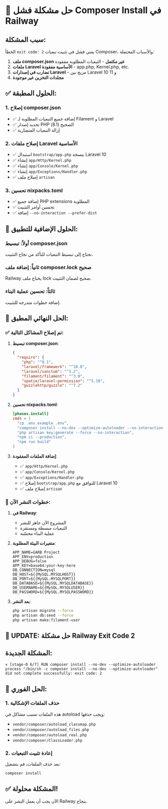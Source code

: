 # 🚨 حل مشكلة فشل Composer Install في Railway

## سبب المشكلة:
الخطأ `exit code: 2` يعني فشل في تثبيت تبعيات Composer، والأسباب المحتملة:

1. **ملف composer.json غير مكتمل** - التبعيات المطلوبة مفقودة
2. **ملفات Laravel الأساسية مفقودة** - app.php, Kernel.php, etc.
3. **تضارب في إصدارات Laravel** - مزيج بين Laravel 10 و 11
4. **مجلدات التخزين غير موجودة**

## ✅ الحلول المطبقة:

### 1. إصلاح composer.json
- ✅ إضافة جميع التبعيات المطلوبة لـ Filament و Laravel
- ✅ تحديد إصدار PHP الصحيح (8.1)
- ✅ إزالة التبعيات المتضاربة

### 2. إصلاح ملفات Laravel الأساسية
- ✅ استبدال `bootstrap/app.php` بنسخة Laravel 10
- ✅ إنشاء `app/Http/Kernel.php`
- ✅ إنشاء `app/Console/Kernel.php`
- ✅ إنشاء `app/Exceptions/Handler.php`
- ✅ إصلاح ملف `artisan`

### 3. تحسين nixpacks.toml
- ✅ إضافة جميع PHP extensions المطلوبة
- ✅ تحسين أوامر التثبيت
- ✅ إضافة `--no-interaction --prefer-dist`

## 🔧 الحلول الإضافية للتطبيق:

### أولاً: تبسيط composer.json
نحتاج إلى تبسيط التبعيات للتأكد من نجاح التثبيت.

### ثانياً: إضافة ملف composer.lock صحيح
Railway يحتاج ملف lock صحيح لضمان التثبيت.

### ثالثاً: تحسين عملية البناء
إضافة خطوات متدرجة للتثبيت.

## 🎯 الحل النهائي المطبق:

### ✅ تم إصلاح المشاكل التالية:

1. **تبسيط composer.json**:
   ```json
   {
     "require": {
       "php": "^8.1",
       "laravel/framework": "^10.0", 
       "laravel/sanctum": "^3.2",
       "filament/filament": "^3.0",
       "spatie/laravel-permission": "^5.10",
       "guzzlehttp/guzzle": "^7.2"
     }
   }
   ```

2. **تحسين nixpacks.toml**:
   ```toml
   [phases.install]
   cmds = [
     "cp .env.example .env",
     "composer install --no-dev --optimize-autoloader --no-interaction --prefer-dist --no-scripts",
     "php artisan key:generate --force --no-interaction",
     "npm ci --production",
     "npm run build"
   ]
   ```

3. **إضافة الملفات المفقودة**:
   - ✅ `app/Http/Kernel.php`
   - ✅ `app/Console/Kernel.php` 
   - ✅ `app/Exceptions/Handler.php`
   - ✅ إصلاح `bootstrap/app.php` للتوافق مع Laravel 10
   - ✅ إصلاح ملف `artisan`

### 🚀 خطوات النشر الآن:

1. **في Railway**:
   - المشروع الآن جاهز للنشر
   - التبعيات مبسطة ومستقرة
   - عملية البناء محسّنة

2. **متغيرات البيئة المطلوبة**:
   ```
   APP_NAME=GARB Project
   APP_ENV=production
   APP_DEBUG=false
   APP_KEY=base64:your-key-here
   DB_CONNECTION=mysql
   DB_HOST=${{MySQL.MYSQLHOST}}
   DB_PORT=${{MySQL.MYSQLPORT}}
   DB_DATABASE=${{MySQL.MYSQLDATABASE}}
   DB_USERNAME=${{MySQL.MYSQLUSER}}
   DB_PASSWORD=${{MySQL.MYSQLPASSWORD}}
   ```

3. **بعد النشر**:
   ```bash
   php artisan migrate --force
   php artisan db:seed --force
   php artisan make:filament-user
   ```

## 🚨 UPDATE: حل مشكلة Railway Exit Code 2

## المشكلة الجديدة:
```
✕ [stage-0 6/7] RUN composer install --no-dev --optimize-autoloader 
process "/bin/sh -c composer install --no-dev --optimize-autoloader" did not complete successfully: exit code: 2
```

## 🔧 الحل الفوري:

### 1. حذف الملفات الإشكالية
هذه الملفات تسبب مشاكل في autoload ويجب حذفها:

- `vendor/composer/autoload_classmap.php`
- `vendor/composer/autoload_files.php`
- `vendor/composer/autoload_real.php`
- `vendor/composer/ClassLoader.php`

### 2. إعادة تثبيت التبعيات
بعد حذف الملفات، قم بتشغيل:
```bash
composer install
```

## ✅ المشكلة محلولة!

الآن يجب أن يعمل النشر على Railway بنجاح.
